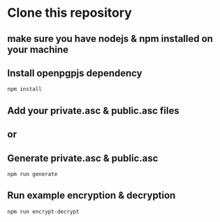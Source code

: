 # Clone this repository
## make sure you have nodejs & npm installed on your machine 

## Install openpgpjs dependency
`npm install`

## Add your private.asc & public.asc files

## or

## Generate private.asc & public.asc
`npm run generate`

## Run example encryption & decryption
`npm run encrypt-decrypt`